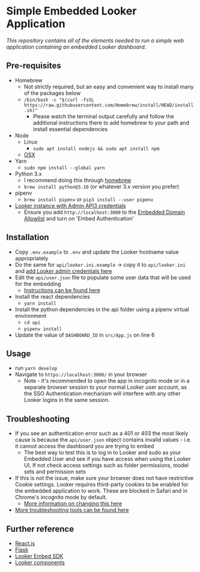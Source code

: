 # Simple Embedded Looker Application
_This repository contains all of the elements needed to run a simple web application containing an embedded Looker dashboard._

## Pre-requisites
* Homebrew
  * Not strictly required, but an easy and convenient way to install many of the packages below
  * `/bin/bash -c "$(curl -fsSL https://raw.githubusercontent.com/Homebrew/install/HEAD/install.sh)"`
    * Please watch the terminal output carefully and follow the additional instructions there to add homebrew to your path and install essential dependencies
* Node
  * Linux
    * `sudo apt install nodejs && sudo apt install npm`
  * [OSX](https://nodejs.org/en/download/)
* Yarn
  * `sudo npm install --global yarn`
* Python 3.x
  * I recommend doing this through [homebrew](https://brew.sh/)
  * `brew install python@3.10` (or whatever 3.x version you prefer)
* pipenv
  * `brew install pipenv` or `pip3 install --user pipenv`
* [Looker instance with Admin API3 credentials](https://github.com/looker-open-source/sdk-codegen/tree/main/python#configuring-the-sdk)
  * Ensure you add `http://localhost:3000` to the [Embedded Domain Allowlist](https://cloud.google.com/looker/docs/admin-panel-platform-embed#embedded_domain_allowlist) and turn on 'Embed Authentication'

## Installation
* Copy `.env.example` to `.env` and update the Looker hostname value appropriately
* Do the same for `api/looker.ini.example` -> copy it to `api/looker.ini` and [add Looker admin credentials here](https://github.com/looker-open-source/sdk-codegen/tree/main/python#configuring-the-sdk)
* Edit the `api/user.json` file to populate some user data that will be used for the embedding
  * [Instructions can be found here](https://cloud.google.com/looker/docs/single-sign-on-embedding#collecting_the_necessary_looker_information)
* Install the react dependencies
  * `yarn install`
* Install the python dependencies in the api folder using a pipenv virtual environment
  * `cd api`
  * `pipenv install`
* Update the value of `DASHBOARD_ID` in `src/App.js` on line 6 

## Usage
* run `yarn develop`
* Navigate to `https://localhost:3000/` in your browser
  * Note - it's recommended to open the app in incognito mode or in a separate browser session to your normal Looker user account, as the SSO Authentication mechanism will interfere with any other Looker logins in the same session.

## Troubleshooting
* If you see an authentication error such as a 401 or 403 the most likely cause is because the `api/user.json` object contains invalid values - i.e. it cannot access the dashboard you are trying to embed
  * The best way to test this is to log in to Looker and sudo as your Embedded User and see if you have access when using the Looker UI. If not check access settings such as folder permissions, model sets and permission sets
* If this is not the issue, make sure your browser does not have restrictive Cookie settings. Looker requires third-party cookies to be enabled for the embedded application to work. These are blocked in Safari and in Chrome's incognito mode by default.
  * [More information on changing this here](https://cloud.google.com/looker/docs/best-practices/how-to-troubleshoot-sso-embed-authentication-errors#im-getting-redirected-to-a-page-with-the-401-error-message-you-are-not-authenitcated-to-view-this-page.)
* [More troubleshooting tools can be found here](https://community.looker.com/embedding-looker-powered-by-looker-75/sso-embed-tools-and-troubleshooting-resources-20620)

## Further reference
* [React.js](https://reactjs.org/)
* [Flask](https://flask.palletsprojects.com/en/2.2.x/)
* [Looker Embed SDK](https://looker-open-source.github.io/embed-sdk/)
* [Looker components](https://looker-open-source.github.io/components/latest/)


